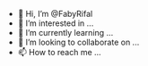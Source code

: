 - 👋 Hi, I’m @FabyRifal
- 👀 I’m interested in ...
- 🌱 I’m currently learning ...
- 💞️ I’m looking to collaborate on ...
- 📫 How to reach me ...

<!---
FabyRifal/FabyRifal is a ✨ special ✨ repository because its `README.md` (this file) appears on your GitHub profile.
You can click the Preview link to take a look at your changes.
--->
